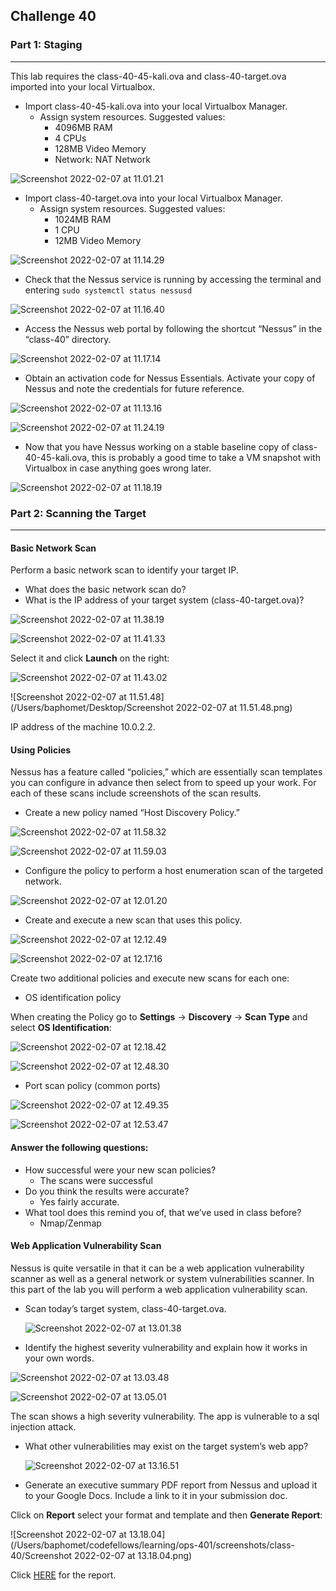 ## Challenge 40

### Part 1: Staging

------

This lab requires the class-40-45-kali.ova and class-40-target.ova imported into your local Virtualbox.

- Import class-40-45-kali.ova into your local Virtualbox Manager.
  - Assign system resources. Suggested values:
    - 4096MB RAM
    - 4 CPUs
    - 128MB Video Memory
    - Network: NAT Network

![Screenshot 2022-02-07 at 11.01.21](https://github.com/pedrocorreiacodes/ops-401/blob/master/screenshots/class-40/Screenshot%202022-02-07%20at%2011.01.21.png)

- Import class-40-target.ova into your local Virtualbox Manager.
  - Assign system resources. Suggested values:
    - 1024MB RAM
    - 1 CPU
    - 12MB Video Memory

![Screenshot 2022-02-07 at 11.14.29](https://github.com/pedrocorreiacodes/ops-401/blob/master/screenshots/class-40/Screenshot%202022-02-07%20at%2011.14.29.png)

+ Check that the Nessus service is running by accessing the terminal and entering `sudo systemctl status nessusd`

![Screenshot 2022-02-07 at 11.16.40](https://github.com/pedrocorreiacodes/ops-401/blob/master/screenshots/class-40/Screenshot%202022-02-07%20at%2011.16.40.png)

- Access the Nessus web portal by following the shortcut “Nessus” in the “class-40” directory.

![Screenshot 2022-02-07 at 11.17.14](https://github.com/pedrocorreiacodes/ops-401/blob/master/screenshots/class-40/Screenshot%202022-02-07%20at%2011.17.14.png)

- Obtain an activation code for Nessus Essentials. Activate your copy of Nessus and note the credentials for future reference.

![Screenshot 2022-02-07 at 11.13.16](https://github.com/pedrocorreiacodes/ops-401/blob/master/screenshots/class-40/Screenshot%202022-02-07%20at%2011.13.16.png)

![Screenshot 2022-02-07 at 11.24.19](https://github.com/pedrocorreiacodes/ops-401/blob/master/screenshots/class-40/Screenshot%202022-02-07%20at%2011.24.19.png)

- Now that you have Nessus working on a stable baseline copy of class-40-45-kali.ova, this is probably a good time to take a VM snapshot with Virtualbox in case anything goes wrong later.

![Screenshot 2022-02-07 at 11.18.19](https://github.com/pedrocorreiacodes/ops-401/blob/master/screenshots/class-40/Screenshot%202022-02-07%20at%2011.18.19.png)

### Part 2: Scanning the Target

------

#### Basic Network Scan

Perform a basic network scan to identify your target IP.

- What does the basic network scan do?
- What is the IP address of your target system (class-40-target.ova)?

![Screenshot 2022-02-07 at 11.38.19](https://github.com/pedrocorreiacodes/ops-401/blob/master/screenshots/class-40/Screenshot%202022-02-07%20at%2011.18.19.png)

![Screenshot 2022-02-07 at 11.41.33](https://github.com/pedrocorreiacodes/ops-401/blob/master/screenshots/class-40/Screenshot%202022-02-07%20at%2011.41.33.png)

Select it and click **Launch** on the right:

![Screenshot 2022-02-07 at 11.43.02](https://github.com/pedrocorreiacodes/ops-401/blob/master/screenshots/class-40/Screenshot%202022-02-07%20at%2011.43.02.png)

![Screenshot 2022-02-07 at 11.51.48](/Users/baphomet/Desktop/Screenshot 2022-02-07 at 11.51.48.png)

IP address of the machine 10.0.2.2.

#### Using Policies

Nessus has a feature called “policies,” which are essentially scan templates you can configure in advance then select from to speed up your work. For each of these scans include screenshots of the scan results.

- Create a new policy named “Host Discovery Policy.”

![Screenshot 2022-02-07 at 11.58.32](https://github.com/pedrocorreiacodes/ops-401/blob/master/screenshots/class-40/Screenshot%202022-02-07%20at%2011.58.32.png)

![Screenshot 2022-02-07 at 11.59.03](https://github.com/pedrocorreiacodes/ops-401/blob/master/screenshots/class-40/Screenshot%202022-02-07%20at%2011.59.03.png)

- Configure the policy to perform a host enumeration scan of the targeted network.

![Screenshot 2022-02-07 at 12.01.20](https://github.com/pedrocorreiacodes/ops-401/blob/master/screenshots/class-40/Screenshot%202022-02-07%20at%2012.01.20.png)

+ Create and execute a new scan that uses this policy.

![Screenshot 2022-02-07 at 12.12.49](https://github.com/pedrocorreiacodes/ops-401/blob/master/screenshots/class-40/Screenshot%202022-02-07%20at%2012.12.49.png)

![Screenshot 2022-02-07 at 12.17.16](https://github.com/pedrocorreiacodes/ops-401/blob/master/screenshots/class-40/Screenshot%202022-02-07%20at%2012.17.16.png)

Create two additional policies and execute new scans for each one:

- OS identification policy

When creating the Policy go to **Settings** -> **Discovery** -> **Scan Type** and select **OS Identification**:

![Screenshot 2022-02-07 at 12.18.42](https://github.com/pedrocorreiacodes/ops-401/blob/master/screenshots/class-40/Screenshot%202022-02-07%20at%2012.18.42.png)

![Screenshot 2022-02-07 at 12.48.30](https://github.com/pedrocorreiacodes/ops-401/blob/master/screenshots/class-40/Screenshot%202022-02-07%20at%2012.48.30.png)

- Port scan policy (common ports)

![Screenshot 2022-02-07 at 12.49.35](https://github.com/pedrocorreiacodes/ops-401/blob/master/screenshots/class-40/Screenshot%202022-02-07%20at%2012.49.35.png)

![Screenshot 2022-02-07 at 12.53.47](https://github.com/pedrocorreiacodes/ops-401/blob/master/screenshots/class-40/Screenshot%202022-02-07%20at%2012.53.47.png)

#### Answer the following questions:

- How successful were your new scan policies?
  - The scans were successful
- Do you think the results were accurate?
  - Yes fairly accurate.
- What tool does this remind you of, that we’ve used in class before?
  - Nmap/Zenmap

#### Web Application Vulnerability Scan

Nessus is quite versatile in that it can be a web application vulnerability scanner as well as a general network or system vulnerabilities scanner. In this part of the lab you will perform a web application vulnerability scan.

- Scan today’s target system, class-40-target.ova.

  ![Screenshot 2022-02-07 at 13.01.38](https://github.com/pedrocorreiacodes/ops-401/blob/master/screenshots/class-40/Screenshot%202022-02-07%20at%2013.01.38.png)

+ Identify the highest severity vulnerability and explain how it works in your own words.

![Screenshot 2022-02-07 at 13.03.48](https://github.com/pedrocorreiacodes/ops-401/blob/master/screenshots/class-40/Screenshot%202022-02-07%20at%2013.03.48.png)

![Screenshot 2022-02-07 at 13.05.01](https://github.com/pedrocorreiacodes/ops-401/blob/master/screenshots/class-40/Screenshot%202022-02-07%20at%2013.05.01.png)

The scan shows a high severity vulnerability. The app is vulnerable to a sql injection attack.

+ What other vulnerabilities may exist on the target system’s web app?

  ![Screenshot 2022-02-07 at 13.16.51](https://github.com/pedrocorreiacodes/ops-401/blob/master/screenshots/class-40/Screenshot%202022-02-07%20at%2013.16.51.png)

+ Generate an executive summary PDF report from Nessus and upload it to your Google Docs. Include a link to it in your submission doc.

Click on **Report** select your format and template and then **Generate Report**:

![Screenshot 2022-02-07 at 13.18.04](/Users/baphomet/codefellows/learning/ops-401/screenshots/class-40/Screenshot 2022-02-07 at 13.18.04.png)

Click [HERE](https://github.com/pedrocorreiacodes/ops-401/blob/master/screenshots/class-40/Web_Application_Vulnerability_Scan_ypi577.pdf) for the report.
